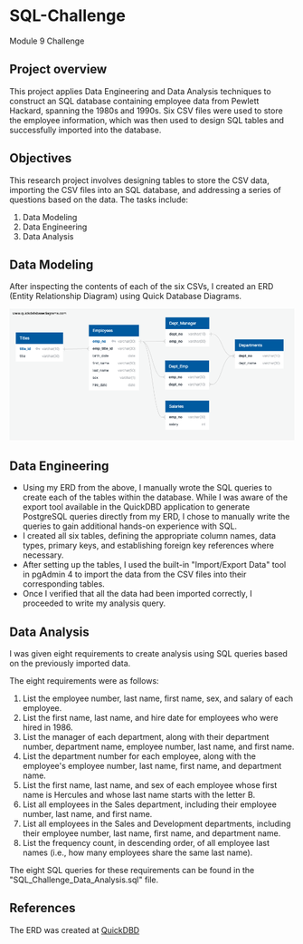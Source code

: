 # SQL-Challenge
Module 9 Challenge

## Project overview
This project applies Data Engineering and Data Analysis techniques to construct an SQL database containing employee data from Pewlett Hackard, spanning the 1980s and 1990s. Six CSV files were used to store the employee information, which was then used to design SQL tables and successfully imported into the database.

## Objectives
This research project involves designing tables to store the CSV data, importing the CSV files into an SQL database, and addressing a series of questions based on the data. The tasks include:

1. Data Modeling
2. Data Engineering
3. Data Analysis

## Data Modeling
After inspecting the contents of each of the six CSVs, I created an ERD (Entity Relationship Diagram) using Quick Database Diagrams.

<img src = Employee_Relationship_Diagram.png>

## Data Engineering

- Using my ERD from the above, I manually wrote the SQL queries to create each of the tables within the database. While I was aware of the export tool available in the QuickDBD application to generate PostgreSQL queries directly from my ERD, I chose to manually write the queries to gain additional hands-on experience with SQL.
- I created all six tables, defining the appropriate column names, data types, primary keys, and establishing foreign key references where necessary.
- After setting up the tables, I used the built-in "Import/Export Data" tool in pgAdmin 4 to import the data from the CSV files into their corresponding tables.
- Once I verified that all the data had been imported correctly, I proceeded to write my analysis query.


## Data Analysis

I was given eight requirements to create analysis using SQL queries based on the previously imported data.

The eight requirements were as follows:

1. List the employee number, last name, first name, sex, and salary of each employee.
2. List the first name, last name, and hire date for employees who were hired in 1986.
3. List the manager of each department, along with their department number, department name, employee number, last name, and first name.
4. List the department number for each employee, along with the employee's employee number, last name, first name, and department name.
5. List the first name, last name, and sex of each employee whose first name is Hercules and whose last name starts with the letter B.
6. List all employees in the Sales department, including their employee number, last name, and first name.
7. List all employees in the Sales and Development departments, including their employee number, last name, first name, and department name.
8. List the frequency count, in descending order, of all employee last names (i.e., how many employees share the same last name).

The eight SQL queries for these requirements can be found in the "SQL_Challenge_Data_Analysis.sql" file.


## References
 The ERD was created at <a href=https://www.quickdatabasediagrams.com>QuickDBD</a>